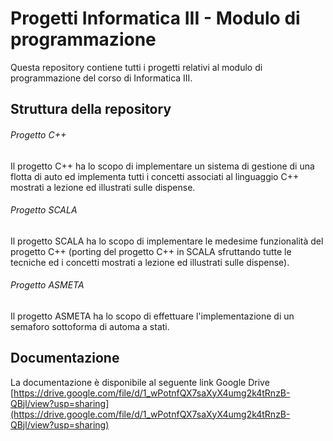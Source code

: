 # Progetti Informatica III - Modulo di programmazione
Questa repository contiene tutti i progetti relativi al modulo di programmazione del corso di Informatica III.

## Struttura della repository
###### Progetto C++
Il progetto C++ ha lo scopo di implementare un sistema di gestione di una flotta di auto ed implementa tutti i concetti associati al linguaggio C++ mostrati a lezione ed illustrati sulle dispense.

###### Progetto SCALA
Il progetto SCALA ha lo scopo di implementare le medesime funzionalità del progetto C++ (porting del progetto C++ in SCALA sfruttando tutte le tecniche ed i concetti mostrati a lezione ed illustrati sulle dispense).

###### Progetto ASMETA
Il progetto ASMETA ha lo scopo di effettuare l'implementazione di un semaforo sottoforma di automa a stati.

## Documentazione
La documentazione è disponibile al seguente link Google Drive<br>
[https://drive.google.com/file/d/1_wPotnfQX7saXyX4umg2k4tRnzB-QBjl/view?usp=sharing](https://drive.google.com/file/d/1_wPotnfQX7saXyX4umg2k4tRnzB-QBjl/view?usp=sharing)
